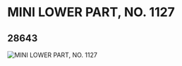# MINI LOWER PART, NO. 1127
## 28643
![MINI LOWER PART, NO. 1127](https://lc-www-live-s.legocdn.com/media/bricks/5/2/6164642.jpg)